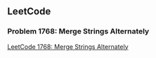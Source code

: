 ## LeetCode 

### Problem 1768: Merge Strings Alternately
[LeetCode 1768: Merge Strings Alternately](https://dogandbird.tistory.com/152)
